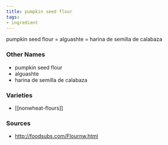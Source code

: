 ```yaml
---
title: pumpkin seed flour
tags:
- ingredient
---
```

pumpkin seed flour = alguashte = harina de semilla de calabaza

### Other Names

* pumpkin seed flour
* alguashte
* harina de semilla de calabaza

### Varieties

* [[nonwheat-flours]]

### Sources
* http://foodsubs.com/Flournw.html
